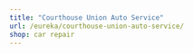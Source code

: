 ```yaml
---
title: "Courthouse Union Auto Service"
url: /eureka/courthouse-union-auto-service/
shop: car repair
---
```

